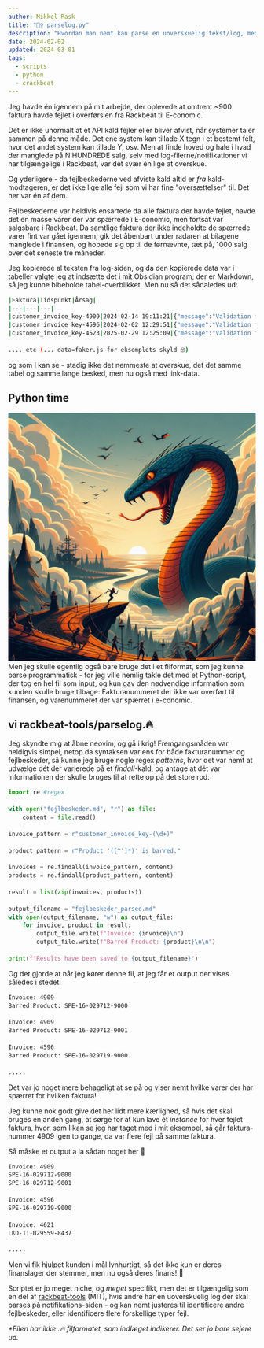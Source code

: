 ```yaml
---
author: Mikkel Rask
title: "🕵️‍♀️ parselog.py"
description: "Hvordan man nemt kan parse en uoverskuelig tekst/log, med meget få linjers kode."
date: 2024-02-02
updated: 2024-03-01
tags:
  - scripts
  - python
  - crackbeat
---
```


Jeg havde én igennem på mit arbejde, der oplevede at omtrent ~900 faktura havde fejlet i overførslen fra Rackbeat til E-conomic. 

Det er ikke unormalt at et API kald fejler eller bliver afvist, når systemer taler sammen på denne måde. Det ene system kan tillade X tegn i et bestemt felt, hvor det andet system kan tillade Y, osv. Men at finde hoved og hale i hvad der manglede på NIHUNDREDE salg, selv med log-filerne/notifikationer vi har tilgængelige i Rackbeat, var det svær én lige at overskue. 

Og yderligere - da fejlbeskederne ved afviste kald altid er _fra_ kald-modtageren, er det ikke lige alle fejl som vi har fine "oversættelser" til. Det her var én af dem.

Fejlbeskederne var heldivis ensartede da alle faktura der havde fejlet, havde det en masse varer der var spærrede i E-conomic, men fortsat var salgsbare i Rackbeat. Da samtlige faktura der ikke indeholdte de spærrede varer fint var gået igennem, gik det åbenbart under radaren at bilagene manglede i finansen, og hobede sig op til de førnævnte, tæt på, 1000 salg over det seneste tre måneder. 

Jeg kopierede al teksten fra log-siden, og da den kopierede data var i tabeller valgte jeg at indsætte det i mit Obsidian program, der er Markdown, så jeg kunne bibeholde tabel-overblikket. Men nu så det sådaledes ud:

```bash
|Faktura|Tidspunkt|Årsag|
|---|---|---|
|customer_invoice_key-4909|2024-02-14 19:11:21|{"message":"Validation failed. 1 error found.","errorCode":"E04300","developerHint":"Inspect validation errors and correct your request.","logId":"864e10e07f2da3a85-FRA","httpStatusCode":400,"errors":{"lines":{"items":[{"arrayIndex":8,"product":{"errors":[{"propertyName":"product","errorMessage":"Product 'SPE-16-029712-9000' is barred.","errorCode":"E06600","inputValue":"SPE-16-029712-9000","developerHint":"Find a list of products at https://restapi.e-conomic.com/products ."}]}}]}},"logTime":"2022-06-12T16:13:00","errorCount":1} :|
|customer_invoice_key-4596|2024-02-02 12:29:51|{"message":"Validation failed. 1 error found.","errorCode":"E04300","developerHint":"Inspect validation errors and correct your request.","logId":"90f9a932d6c19962-FRA","httpStatusCode":400,"errors":{"lines":{"items":[{"arrayIndex":0,"product":{"errors":[{"propertyName":"product","errorMessage":"Product 'SPE-16-029712-9000' is barred.","errorCode":"E06600","inputValue":"SPE-16-029712-9000","developerHint":"Find a list of products at https://restapi.e-conomic.com/products ."}]}}]}},"logTime":"2028-01-11T10:31:26","errorCount":1} :|
|customer_invoice_key-4523|2025-02-29 12:25:09|{"message":"Validation failed. 1 error found.","errorCode":"E04300","developerHint":"Inspect validation errors and correct your request.","logId":"90d910c454843628-FRA","httpStatusCode":400,"errors":{"lines":{"items":[{"arrayIndex":0,"product":{"errors":[{"propertyName":"product","errorMessage":"Product 'SPE-16-029719-9000' is barred.","errorCode":"E06600","inputValue":"SPE-16-029719-9000","developerHint":"Find a list of products at https://restapi.e-conomic.com/products ."}]}}]}},"logTime":"2023-02-19T11:26:47","errorCount":1} :|

.... etc (... data=faker.js for eksemplets skyld 🙄)

```
og som I kan se - stadig ikke det nemmeste at overskue, det det samme tabel og samme lange besked, men nu også med link-data.

## Python time
![Text](./parselog.jpg)
Men jeg skulle egentlig også bare bruge det i et filformat, som jeg kunne parse programmatisk - for jeg ville nemlig takle det med et Python-script, der tog en hel fil som input, og kun gav den nødvendige information som kunden skulle bruge tilbage: Fakturanummeret der ikke var overført til finansen, og varenummeret der var spærret i e-conomic. 

## vi rackbeat-tools/parselog.🔥
Jeg skyndte mig at åbne neovim, og gå i krig! Fremgangsmåden var heldigvis simpel, netop da syntaksen var ens for både fakturanummer og fejlbeskeder, så kunne jeg bruge nogle regex _patterns_, hvor det var nemt at udvælge dét der varierede på et _findall_-kald, og antage at dét var informationen der skulle bruges til at rette op på det store rod.

```python
import re #regex

with open("fejlbeskeder.md", "r") as file:
    content = file.read()

invoice_pattern = r"customer_invoice_key-(\d+)"

product_pattern = r"Product '([^']*)' is barred."

invoices = re.findall(invoice_pattern, content)
products = re.findall(product_pattern, content)

result = list(zip(invoices, products))

output_filename = "fejlbeskeder_parsed.md"
with open(output_filename, "w") as output_file:
    for invoice, product in result:
        output_file.write(f"Invoice: {invoice}\n")
        output_file.write(f"Barred Product: {product}\n\n")

print(f"Results have been saved to {output_filename}")

```

Og det gjorde at når jeg kører denne fil, at jeg får et output der vises således i stedet:

```bash
Invoice: 4909
Barred Product: SPE-16-029712-9000

Invoice: 4909
Barred Product: SPE-16-029712-9001

Invoice: 4596
Barred Product: SPE-16-029719-9000

.....

```
Det var jo noget mere behageligt at se på og viser nemt hvilke varer der har spærret for hvilken faktura! 

Jeg kunne nok godt give det her lidt mere kærlighed, så hvis det skal bruges en anden gang, at sørge for at kun lave ét _instance_ for hver fejlet faktura, hvor, som I kan se jeg har taget med i mit eksempel, så går faktura-nummer 4909 igen to gange, da var flere fejl på samme faktura.

Så måske et output a la sådan noget her 🤷
```bash
Invoice: 4909
SPE-16-029712-9000
SPE-16-029712-9001

Invoice: 4596
SPE-16-029719-9000

Invoice: 4621
LKO-11-029559-8437

.....

```

Men vi fik hjulpet kunden i mål lynhurtigt, så det ikke kun er deres finanslager der stemmer, men nu også deres finans! 🤝

Scriptet er jo meget niche, og _meget_ specifikt, men det er tilgængelig som en del af [rackbeat-tools](https://github.com/mikkelrask/rackbeat-tools) (MIT), hvis andre har en uoverskuelig log der skal parses på notifikations-siden - og kan nemt justeres til identificere andre fejlbeskeder, eller identificere flere forskellige typer fejl.

_*Filen har ikke .🔥 filformatet, som indlæget indikerer. Det ser jo bare sejere ud._
